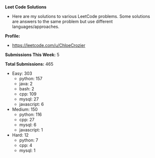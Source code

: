 **Leet Code Solutions**

- Here are my solutions to various LeetCode problems. Some solutions are answers to the same problem but use different languages/approaches.

**Profile:**

- https://leetcode.com/u/ChloeCrozier

**Submissions This Week:** 5

**Total Submissions:** 465
- Easy: 303
  - python: 157
  - java: 2
  - bash: 2
  - cpp: 109
  - mysql: 27
  - javascript: 6
- Medium: 150
  - python: 116
  - cpp: 27
  - mysql: 6
  - javascript: 1
- Hard: 12
  - python: 7
  - cpp: 4
  - mysql: 1